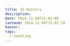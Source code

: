 ```yaml
---
title: 15 History
description: 
date: 2024-11-06T15:02:08
lastmod: 2024-11-06T15:02:18
banner: 
tags:
  - seedling
---
```

